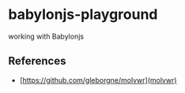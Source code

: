# babylonjs-playground
working with Babylonjs

## References

* [https://github.com/gleborgne/molvwr](molvwr)
